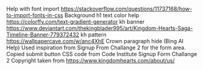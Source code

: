


Help with font import <https://stackoverflow.com/questions/11737168/how-to-import-fonts-in-css>
Background h1 text color help <https://colorffy.com/text-gradient-generator>
kh banner https://www.deviantart.com/thekingblader995/art/Kingdom-Hearts-Saga-Timeline-Banner-779372432
kh pattern <https://wallpapercave.com/w/anc4XhE>
Crown paragraph hide (Bing AI Help)
Used inspiration from Signup From Challange 2 for the form area. 
Copied submit button CSS code from Code Institute Signup Form Challange 2 
Copyright taken from <https://www.kingdomhearts.com/about/us/>
